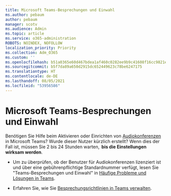 ```yaml
---
title: Microsoft Teams-Besprechungen und Einwahl
ms.author: pebaum
author: pebaum
manager: scotv
ms.audience: Admin
ms.topic: article
ms.service: o365-administration
ROBOTS: NOINDEX, NOFOLLOW
localization_priority: Priority
ms.collection: Adm_O365
ms.custom: ''
ms.openlocfilehash: b51a0365e60d467bdea1af460c0282ee9b9c41608f16cc9821e90f5372c3d928
ms.sourcegitcommit: b5f7da89a650d2915dc652449623c78be6247175
ms.translationtype: HT
ms.contentlocale: de-DE
ms.lasthandoff: 08/05/2021
ms.locfileid: "53956586"
---
```

# <a name="microsoft-teams-meetings-and-dial-in"></a>Microsoft Teams-Besprechungen und Einwahl

Benötigen Sie Hilfe beim Aktivieren oder Einrichten von [Audiokonferenzen](https://docs.microsoft.com/microsoftteams/audio-conferencing-in-office-365) in Microsoft Teams? Wurde dieser Nutzer kürzlich erstellt? Wenn dies der Fall ist, müssen Sie 2 bis 24 Stunden warten,  **bis die Einstellungen wirksam werden**.

- Um zu überprüfen, ob der Benutzer für Audiokonferenzen lizenziert ist und über eine gebührenpflichtige Standardnummer verfügt, lesen Sie "Teams-Besprechungen und Einwahl" in [Häufige Probleme und Lösungen in Teams](https://docs.microsoft.com/microsoftteams/known-issues).

- Erfahren Sie, wie Sie [Besprechungsrichtlinien in Teams verwalten](https://docs.microsoft.com/microsoftteams/meeting-policies-in-teams). 

